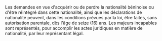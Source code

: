 Les demandes en vue d'acquérir ou de perdre la nationalité béninoise ou d'être réintégré dans cette nationalité, ainsi que les déclarations de nationalité peuvent, dans les conditions prévues par la loi, être faites, sans autorisation parentale, dès l'âge de seize (16) ans.
Les majeurs incapables sont représentés, pour accomplir les actes juridiques en matière de nationalité, par leur représentant légal.
